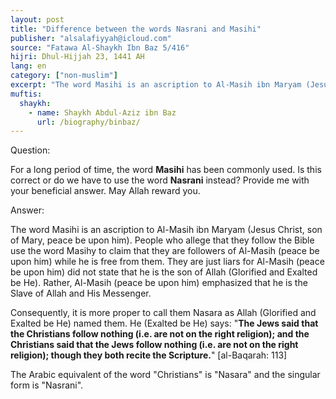 ```yaml
---
layout: post
title: "Difference between the words Nasrani and Masihi"
publisher: "alsalafiyyah@icloud.com"
source: "Fatawa Al-Shaykh Ibn Baz 5/416"
hijri: Dhul-Hijjah 23, 1441 AH
lang: en
category: ["non-muslim"]
excerpt: "The word Masihi is an ascription to Al-Masih ibn Maryam (Jesus Christ, son of Mary, peace be upon him). People who allege that they follow the Bible use the word Masihy to claim that they are followers of Al-Masih (peace be upon him) while he is free from them."
muftis:
  shaykh: 
    - name: Shaykh Abdul-Aziz ibn Baz
      url: /biography/binbaz/
---
```


Question:

For a long period of time, the word **Masihi** has been commonly used. Is this correct or do we have to use the word **Nasrani** instead? Provide me with your beneficial answer. May Allah reward you.

Answer:

The word Masihi is an ascription to Al-Masih ibn Maryam (Jesus Christ, son of Mary, peace be upon him). People who allege that they follow the Bible use the word Masihy to claim that they are followers of Al-Masih (peace be upon him) while he is free from them. They are just liars for Al-Masih (peace be upon him) did not state that he is the son of Allah (Glorified and Exalted be He). Rather, Al-Masih (peace be upon him) emphasized that he is the Slave of Allah and His Messenger. 

Consequently, it is more proper to call them Nasara as Allah (Glorified and Exalted be He) named them. He (Exalted be He) says: "**The Jews said that the Christians follow nothing (i.e. are not on the right religion); and the Christians said that the Jews follow nothing (i.e. are not on the right religion); though they both recite the Scripture.**" [al-Baqarah: 113]

The Arabic equivalent of the word "Christians" is "Nasara" and the singular form is "Nasrani".
